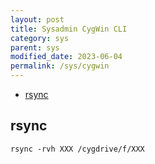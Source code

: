 ```yaml
---
layout: post
title: Sysadmin CygWin CLI
category: sys
parent: sys
modified_date: 2023-06-04
permalink: /sys/cygwin
---
```

<!-- vscode-markdown-toc -->
* [rsync](#rsync)

<!-- vscode-markdown-toc-config
	numbering=false
	autoSave=true
	/vscode-markdown-toc-config -->
<!-- /vscode-markdown-toc -->


## <a name='rsync'></a>rsync
```
rsync -rvh XXX /cygdrive/f/XXX
```